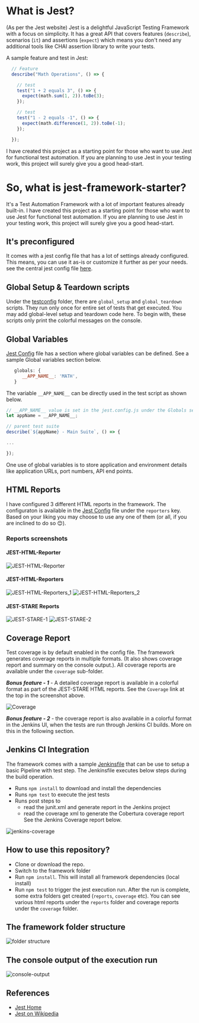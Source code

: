 # What is Jest?
(As per the Jest website) Jest is a delightful JavaScript Testing Framework with a focus on simplicity. It has a great API that covers features (`describe`), scenarios (`it`) and assertions (`expect`) which means you don't need any additional tools like CHAI assertion library to write your tests.

A sample feature and test in Jest:

```javascript
  // Feature
  describe("Math Operations", () => {

    // test
    test("1 + 2 equals 3", () => {
      expect(math.sum(1, 2)).toBe(3);
    });

    // test
    test("1 - 2 equals -1", () => {
      expect(math.difference(1, 2)).toBe(-1);
    });

  });
```

I have created this project as a starting point for those who want to use Jest for functional test automation. 
If you are planning to use Jest in your testing work, this project will surely give you a good head-start.

# So, what is jest-framework-starter?
It's a Test Automation Framework with a lot of important features already built-in.
I have created this project as a starting point for those who want to use Jest for functional test automation. 
If you are planning to use Jest in your testing work, this project will surely give you a good head-start.

## It's preconfigured
It comes with a jest config file that has a lot of settings already configured. This means, you can use it as-is or  customize it further as per your needs. see the central jest config file [here](jest.config.js).

## Global Setup & Teardown scripts
Under the [testconfig](testconfig) folder, there are `global_setup` and `global_teardown` scripts. They run only once for entire set of tests that get executed. You may add global-level setup and teardown code here. To begin with, these scripts only print the colorful messages on the console.

## Global Variables
[Jest Config](jest.config.js) file has a section where global variables can be defined. See a sample Global variables section below.
```javascript
   globals: {
      __APP_NAME__: 'MATH',
   }
```
The variable `__APP_NAME__` can be directly used in the test script as shown below.

```javascript
// __APP_NAME__ value is set in the jest.config.js under the Globals section
let appName = __APP_NAME__;

// parent test suite
describe(`${appName} - Main Suite`, () => { 

...

});
```
One use of global variables is to store application and environment details like application URLs, port numbers, API end points.

## HTML Reports
I have configured 3 different HTML reports in the framework. The configuraton is available in the [Jest Config](https://github.com/dineshvelhal/jest-framework-starter/blob/master/jest.config.js) file under the `reporters` key. Based on your liking you may choose to use any one of them (or all, if you are inclined to do so 😊).
### Reports screenshots
#### JEST-HTML-Reporter

![JEST-HTML-Reporter](JEST-HTML-Reporter.png)

#### JEST-HTML-Reporters

![JEST-HTML-Reporters_1](JEST-HTML-Reporters_1.png)
![JEST-HTML-Reporters_2](JEST-HTML-Reporters_2.png)

#### JEST-STARE Reports

![JEST-STARE-1](JEST-STARE-1.png)
![JEST-STARE-2](JEST-STARE-2.png)

## Coverage Report
Test coverage is by default enabled in the config file. The framework generates coverage reports in multiple formats. (It also shows coverage report and summary on the console output.). All coverage reports are available under the `coverage` sub-folder. 

_**Bonus feature - 1**_ - A detailed coverage report is available in a colorful format as part of the JEST-STARE HTML reports. See the `Coverage` link at the top in the screenshot above.

![Coverage](Coverage.png)

_**Bonus feature - 2**_ - the coverage report is also available in a colorful format in the Jenkins UI, when the tests are run through Jenkins CI builds. More on this in the following section.

## Jenkins CI Integration
The framework comes with a sample [Jenkinsfile](Jenkinsfile) that can be use to setup a basic Pipeline with test step. The Jenkinsfile executes below steps during the build operation.
- Runs `npm install` to download and install the dependencies
- Runs `npm test` to execute the jest tests
- Runs post steps to
   - read the junit.xml and generate report in the Jenkins project
   - read the coverage xml to generate the Cobertura coverage report
See the Jenkins Coverage report below.

![jenkins-coverage](jenkins-coverage.png)

## How to use this repository?

- Clone or download the repo.
- Switch to the framework folder
- Run `npm install`. This will install all framework dependencies (local install)
- Run `npm test` to trigger the jest execution run. After the run is complete, some extra folders get created (`reports`, `coverage` etc). You can see various html reports under the `reports` folder and coverage reports under the `coverage` folder.

## The framework folder structure

![folder structure](folder-structure.png)

## The console output of the execution run

![console-output](console-output.png)


## References
- [Jest Home](https://jestjs.io/en/)
- [Jest on Wikipedia](https://en.wikipedia.org/wiki/Jest_(JavaScript_framework))
